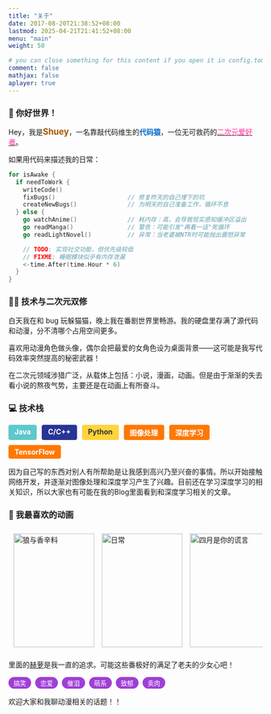 ```yaml
---
title: "关于"
date: 2017-08-20T21:38:52+08:00
lastmod: 2025-04-21T21:41:52+08:00
menu: "main"
weight: 50

# you can close something for this content if you open it in config.toml.
comment: false
mathjax: false
aplayer: true
---
```


### 👋 你好世界！

Hey，我是<strong style="color:#A65800;font-size:1.2em">Shuey</strong>，一名靠敲代码维生的<strong style="color:#0066CC;">代码猿</strong>，一位无可救药的<a href="/categories/二次元/"><strong style="color:#FF69B4;">二次元爱好者</strong></a>。

如果用代码来描述我的日常：

```go
for isAwake {
  if needToWork {
    writeCode()
    fixBugs()                    // 修复昨天的自己埋下的坑
    createNewBugs()              // 为明天的自己准备工作，循环不息
  } else {
    go watchAnime()              // 耗内存：高，会导致现实感知缓冲区溢出
    go readManga()               // 警告：可能引发"再看一话"死循环
    go readLightNovel()          // 异常：当老婆被NTR时可能抛出震怒异常

    // TODO: 实现社交功能，但优先级较低
    // FIXME: 睡眠模块似乎有内存泄漏
    <-time.After(time.Hour * 6)
  }
}
```

### 👨‍💻 技术与二次元双修

白天我在和 bug 玩躲猫猫，晚上我在番剧世界里畅游。我的硬盘里存满了源代码和动漫，分不清哪个占用空间更多。

喜欢用动漫角色做头像，偶尔会把最爱的女角色设为桌面背景——这可能是我写代码效率突然提高的秘密武器！

<style>
ul.carousel {
    display: flex;
    scroll-behavior: smooth;
    gap: 15px;
    overflow-x: auto;
    overflow-y: hidden;
    padding: 10px;
    overscroll-behavior-x: contain;
    scroll-snap-type: x mandatory;
    anchor-name: --carousel;
    scrollbar-width: none;
    margin-bottom: 10px;
    user-select: none;
}
.carousel::scroll-button(*) {
    position: fixed;
    position-anchor: --carousel;
    font-family: "Material Symbols Outlined";
    background-color: rgba(0,0,0,0.5);
    color: white;
    border: none;
    border-radius: 50%;
    aspect-ratio: 1;
    font-size: 20px;
    cursor: pointer;
    border: 1px solid var(--theme-border-primary);
}
.carousel::scroll-button(*):hover {
    background-color: rgba(36, 36, 36, 0.5);
    font-weight: 900;
}
.carousel::scroll-button(*):disabled {
    opacity: 0.25;
    cursor: not-allowed;
}
.carousel::scroll-button(right) {
    position-area: center span-inline-start;
    content: '→' / 'Next';
}
.carousel::scroll-button(left) {
    position-area: center span-inline-end;
    content: '←' / 'Previous';
}

.carousel li.anime-card {
    width: 160px;
    height: fit-content;
    border-radius: 8px;
    transition: transform 0.3s;
    position: relative;
    list-style: none;
    flex-shrink: 0;
    margin-top: 0;
}
.anime-card:hover {
    transform: translateY(-3px)  scale(1.05);
}
.anime-card img {
    width: 100%;
    display: block;
    aspect-ratio: 32 / 45;
    object-fit: cover;
}
@media screen and (max-width: 767px) {
    .anime-card {
        width: 100px;
    }
}
</style>

在二次元领域涉猎广泛，从载体上包括：小说，漫画，动画。但是由于渐渐的失去看小说的熬夜气势，主要还是在动画上有所奋斗。

### 💻 技术栈

<style>
.skill-container {
  display: flex;
  flex-wrap: wrap;
  gap: 10px;
  margin: 15px 0;
}

.skill-badge {
  padding: 5px 12px;
  border-radius: 4px;
  font-weight: bold;
  transition: all 0.3s;
}

.skill-badge:hover {
  transform: translateY(-2px);
}

.java { background-color: #5dc8cd; color: white; }
.c { background-color: #283593; color: white; }
.python { background-color: #ffd43b; color: #333; }
.deep-learning { background-color: #FF7800; color: white; }
</style>

<div class="skill-container">
    <span class="skill-badge java">Java</span>
    <span class="skill-badge c">C/C++</span>
    <span class="skill-badge python">Python</span>
    <span class="skill-badge deep-learning">图像处理</span>
    <span class="skill-badge deep-learning">深度学习</span>
    <span class="skill-badge deep-learning">TensorFlow</span>
</div>

因为自己写的东西对别人有所帮助是让我感到高兴乃至兴奋的事情。所以开始接触网络开发，并逐渐对图像处理和深度学习产生了兴趣。目前还在学习深度学习的相关知识，所以大家也有可能在我的Blog里面看到和深度学习相关的文章。

### 🌟 我最喜欢的动画

<ul class="carousel">
    <li class="anime-card">
        <a href="https://bgm.tv/subject/282" target="blank">
            <img loading="lazy" src="/images/about/spice-and-wolf.jpg" alt="狼与香辛料">
        </a>
    </li>
    <li class="anime-card">
        <a href="https://bgm.tv/subject/9912" target="blank">
            <img loading="lazy" src="/images/about/daily.jpg" alt="日常">
        </a>
    </li>
    <li class="anime-card">
        <a href="https://bgm.tv/subject/100444" target="blank">
            <img loading="lazy" src="/images/about/your-lie-in-april.jpg" alt="四月是你的谎言">
        </a>
    </li>
    <li class="anime-card">
        <a href="https://bgm.tv/subject/283" target="blank">
            <img loading="lazy" src="/images/about/minamike.webp" alt="南家三姐妹">
        </a>
    </li>
    <li class="anime-card">
        <a href="https://bgm.tv/subject/235130" target="blank">
            <img loading="lazy" src="/images/about/grand-blue.jpeg" alt="碧蓝之海">
        </a>
    </li>
    <li class="anime-card">
        <a href="https://bgm.tv/subject/219200" target="blank">
            <img loading="lazy" src="/images/about/teasing-master-takagi-san.jpg" alt="擅长捉弄的高木同学">
        </a>
    </li>
    <li class="anime-card">
        <a href="https://bgm.tv/subject/340" target="blank">
            <img loading="lazy" src="/images/about/mushishi.jpg" alt="虫师">
        </a>
    </li>
    <li class="anime-card">
        <a href="https://bgm.tv/subject/114685" target="blank">
            <img loading="lazy" src="/images/about/plastic-memories.jpg" alt="可塑性记忆">
        </a>
    </li>
    <li class="anime-card">
        <a href="https://bgm.tv/subject/335722" target="blank">
            <img loading="lazy" src="/images/about/human-discoveries.jpg" alt="人类发现">
        </a>
    </li>
    <li class="anime-card">
        <a href="https://bgm.tv/subject/52781" target="blank">
            <img loading="lazy" src="/images/about/the-simpsons.jpg" alt="辛普森一家">
        </a>
    </li>
    <li class="anime-card">
        <a href="https://bgm.tv/subject/25961" target="blank">
            <img loading="lazy" src="/images/about/tom-and-jerry.jpg" alt="猫和老鼠">
        </a>
    </li>
    <li class="anime-card">
        <a href="https://bgm.tv/subject/247417" target="blank">
            <img loading="lazy" src="/images/about/how-clumsy-you-are.jpg" alt="笨拙之极的上野">
        </a>
    </li>
    <li class="anime-card">
        <a href="https://bgm.tv/subject/194877" target="blank">
            <img loading="lazy" src="/images/about/uzakichan.jpg" alt="宇崎学妹想要玩！">
        </a>
    </li>
    <li class="anime-card">
        <a href="https://bgm.tv/subject/194877" target="blank">
            <img loading="lazy" src="/images/about/tawawa-on-monday.jpg" alt="星期一的丰满">
        </a>
    </li>
</ul>

里面的<a href="https://bgm.tv/character/1976">赫萝</a>是我一直的追求。可能这些番极好的满足了老夫的少女心吧！

<style>
.tag-container {
  display: flex;
  flex-wrap: wrap;
  gap: 8px;
  margin: 15px 0;
  user-select: none;
}

.tag-checkbox {
  display: none;
}

.tag-label {
  padding: 2px 10px;
  border-radius: 15px;
  background-color: #9f3ed5;
  color: white;
  font-size: 0.9em;
  cursor: pointer;
  transition: all 0.3s;
  display: inline-block;
  position: relative;
  overflow: hidden;
}

.tag-label:hover {
  transform: scale(1.05);
  box-shadow: 0 2px 4px rgba(0,0,0,0.2);
}

/* 选中时的样式 */
.tag-checkbox:checked + .tag-label {
  background-color: #FF7800;
  transform: scale(1.05);
  box-shadow: 0 2px 4px rgba(0,0,0,0.2);
}

/* 点击时的波纹效果 */
.tag-label::after {
  content: '';
  position: absolute;
  top: 50%;
  left: 50%;
  width: 5px;
  height: 5px;
  background: rgba(255, 255, 255, 0.7);
  opacity: 0;
  border-radius: 100%;
  transform: scale(1, 1) translate(-50%);
  transform-origin: 50% 50%;
}

/* 选中时的闪烁效果 */
.tag-checkbox:checked + .tag-label {
  animation: glow 1.5s ease-in-out;
}

/* 闪烁动画 */
@keyframes glow {
  0% {
    box-shadow: 0 0 5px rgba(255, 120, 0, 0.6);
  }
  50% {
    box-shadow: 0 0 20px rgba(255, 120, 0, 0.9), 0 0 30px rgba(255, 120, 0, 0.3);
  }
  100% {
    box-shadow: 0 0 5px rgba(255, 120, 0, 0.6);
  }
}
</style>

<div class="tag-container">
    <div>
        <input type="checkbox" id="funny" class="tag-checkbox">
        <label for="funny" class="tag-label">搞笑</label>
    </div>
    <div>
        <input type="checkbox" id="love" class="tag-checkbox">
        <label for="love" class="tag-label">恋爱</label>
    </div>
    <div>
        <input type="checkbox" id="tearjerker" class="tag-checkbox">
        <label for="tearjerker" class="tag-label">催泪</label>
    </div>
    <div>
        <input type="checkbox" id="cute" class="tag-checkbox">
        <label for="cute" class="tag-label">萌系</label>
    </div>
    <div>
        <input type="checkbox" id="angst" class="tag-checkbox">
        <label for="angst" class="tag-label">致郁</label>
    </div>
    <div>
        <input type="checkbox" id="sex" class="tag-checkbox">
        <label for="sex" class="tag-label">卖肉</label>
    </div>
</div>

欢迎大家和我聊动漫相关的话题！！